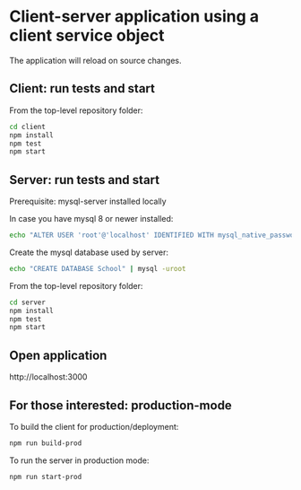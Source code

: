 # Client-server application using a client service object
The application will reload on source changes.

## Client: run tests and start
From the top-level repository folder:
```sh
cd client
npm install
npm test
npm start
```

## Server: run tests and start
Prerequisite: mysql-server installed locally

In case you have mysql 8 or newer installed:
```sh
echo "ALTER USER 'root'@'localhost' IDENTIFIED WITH mysql_native_password BY ''" | mysql -uroot
```

Create the mysql database used by server:
```sh
echo "CREATE DATABASE School" | mysql -uroot
```

From the top-level repository folder:
```sh
cd server
npm install
npm test
npm start
```

## Open application
http://localhost:3000

## For those interested: production-mode
To build the client for production/deployment:
```sh
npm run build-prod
```

To run the server in production mode:
```sh
npm run start-prod
```
